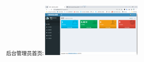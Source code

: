 
后台管理员首页:
<img src="https://github.com/Miki-Hunter/Dining/blob/master/demo_img/to_admin_index.png" width="50%">





